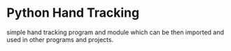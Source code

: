# Python Hand Tracking
 simple hand tracking program and module which can be then imported and used in other programs and projects.
